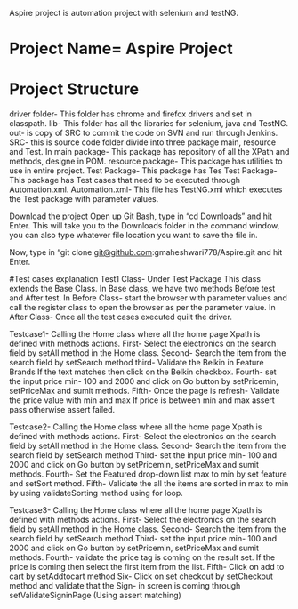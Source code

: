 Aspire project is automation project with selenium and testNG.

# Project Name= Aspire Project 
# Project Structure

driver folder- This folder has chrome and firefox drivers and set in classpath.
lib- This folder has all the libraries for selenium, java and TestNG.
out- is copy of SRC to commit the code on SVN and run through Jenkins.
SRC- this is source code folder divide into three package
main, resource and Test.
In main package- This package has repository of all the XPath and methods, designe in POM.
resource package- This package has utilities to use in entire project.
Test Package- This package has Tes
Test Package- This package has Test cases that need to be executed through Automation.xml.
Automation.xml- This file has TestNG.xml which executes the Test package with parameter values.


Download the project 
Open up Git Bash, type in “cd Downloads” and hit Enter. This will take you to the Downloads folder in the command window, you can also type whatever file location you want to save the file in.

Now, type in “git clone git@github.com:gmaheshwari778/Aspire.git and hit Enter.


#Test cases explanation
Test1 Class- Under Test Package
This class extends the Base Class. In Base class, we have two methods Before test and After test.
In Before Class- start the browser with parameter values and call the register class to open the browser as per the parameter value.
In After Class- Once all the test cases executed quilt the driver.

Testcase1-
Calling the Home class where all the home page Xpath is defined with methods actions.
First- Select the electronics on the search field by setAll method in the Home class.
Second- Search the item from the search field by setSearch method
third- Validate the Belkin in Feature Brands If the text matches then click on the Belkin checkbox.
Fourth- set the input price min- 100 and 2000 and click on Go button by setPricemin, setPriceMax and sumit methods.
Fifth- Once the page is refresh- Validate the price value with min and max 
If price is between min and max assert pass otherwise assert failed.

Testcase2-
Calling the Home class where all the home page Xpath is defined with methods actions.
First- Select the electronics on the search field by setAll method in the Home class.
Second- Search the item from the search field by setSearch method
Third- set the input price min- 100 and 2000 and click on Go button by setPricemin, setPriceMax and sumit methods.
Fourth- Set the Featured drop-down list max to min by set feature and setSort method.
Fifth- Validate the all the items are sorted in max to min by using validateSorting method using for loop.


Testcase3-
Calling the Home class where all the home page Xpath is defined with methods actions.
First- Select the electronics on the search field by setAll method in the Home class.
Second- Search the item from the search field by setSearch method
Third- set the input price min- 100 and 2000 and click on Go button by setPricemin, setPriceMax and sumit methods.
Fourth- validate the price tag is coming on the result set. If the price is coming then select the first item from the list.
Fifth- Click on add to cart by setAddtocart method
Six- Click on set checkout by setCheckout method 
and validate that the Sign- in screen is coming through setValidateSigninPage (Using assert matching)







